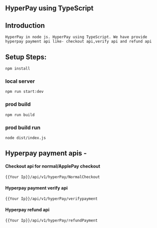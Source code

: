 ## HyperPay using TypeScript

## Introduction
    HyperPay in node js. HyperPay using TypeScript. We have provide hyperpay payment api like- checkout api,verify api and refund api

## Setup Steps:
`npm install`
### local server
`npm run start:dev`
### prod build
`npm run build`
### prod build run
`node dist/index.js`

## Hyperpay payment apis - 
  #### Checkout api for normal/ApplePay checkout
  `{{Your Ip}}/api/v1/hyperPay/NormalCheckout`

  #### Hyperpay payment verify api
  `{{Your Ip}}/api/v1/hyperPay/verifypayment`

  #### Hyperpay refund api
  `{{Your Ip}}/api/v1/hyperPay/refundPayment`